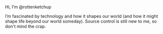 Hi, I’m @rottenketchup

I’m fascinated by technology and how it shapes our world (and how it might shape life beyond our world someday).
Source control is still new to me, so don't mind the crap.

<!---
rottenketchup/rottenketchup is a ✨ special ✨ repository because its `README.md` (this file) appears on your GitHub profile.
You can click the Preview link to take a look at your changes.
--->
